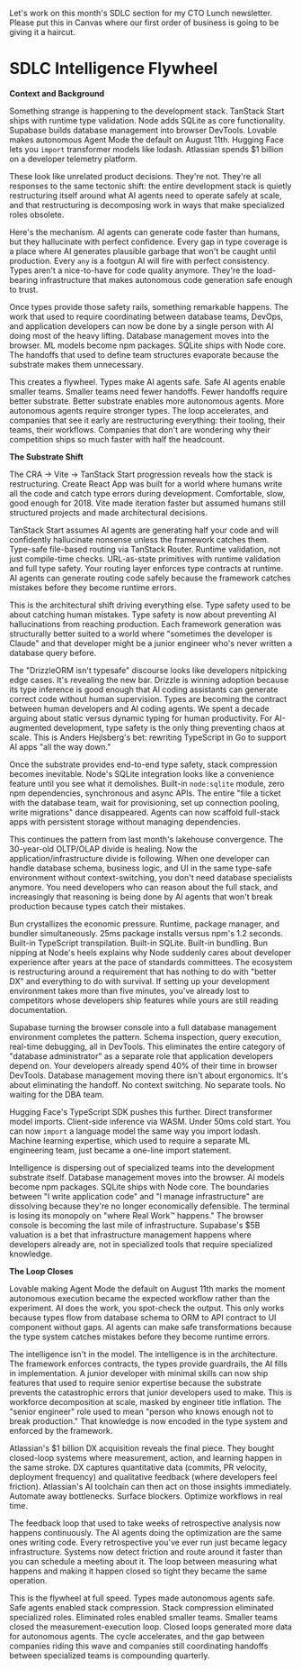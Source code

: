 Let's work on this month's SDLC section for my CTO Lunch newsletter. Please put this in Canvas where our first order of business is going to be giving it a haircut. 

# SDLC Intelligence Flywheel

**Context and Background**

Something strange is happening to the development stack. TanStack Start ships with runtime type validation. Node adds SQLite as core functionality. Supabase builds database management into browser DevTools. Lovable makes autonomous Agent Mode the default on August 11th. Hugging Face lets you `import` transformer models like lodash. Atlassian spends $1 billion on a developer telemetry platform.

These look like unrelated product decisions. They're not. They're all responses to the same tectonic shift: the entire development stack is quietly restructuring itself around what AI agents need to operate safely at scale, and that restructuring is decomposing work in ways that make specialized roles obsolete.

Here's the mechanism. AI agents can generate code faster than humans, but they hallucinate with perfect confidence. Every gap in type coverage is a place where AI generates plausible garbage that won't be caught until production. Every `any` is a footgun AI will fire with perfect consistency. Types aren't a nice-to-have for code quality anymore. They're the load-bearing infrastructure that makes autonomous code generation safe enough to trust.

Once types provide those safety rails, something remarkable happens. The work that used to require coordinating between database teams, DevOps, and application developers can now be done by a single person with AI doing most of the heavy lifting. Database management moves into the browser. ML models become npm packages. SQLite ships with Node core. The handoffs that used to define team structures evaporate because the substrate makes them unnecessary.

This creates a flywheel. Types make AI agents safe. Safe AI agents enable smaller teams. Smaller teams need fewer handoffs. Fewer handoffs require better substrate. Better substrate enables more autonomous agents. More autonomous agents require stronger types. The loop accelerates, and companies that see it early are restructuring everything: their tooling, their teams, their workflows. Companies that don't are wondering why their competition ships so much faster with half the headcount.

**The Substrate Shift**

The CRA → Vite → TanStack Start progression reveals how the stack is restructuring. Create React App was built for a world where humans write all the code and catch type errors during development. Comfortable, slow, good enough for 2018. Vite made iteration faster but assumed humans still structured projects and made architectural decisions.

TanStack Start assumes AI agents are generating half your code and will confidently hallucinate nonsense unless the framework catches them. Type-safe file-based routing via TanStack Router. Runtime validation, not just compile-time checks. URL-as-state primitives with runtime validation and full type safety. Your routing layer enforces type contracts at runtime. AI agents can generate routing code safely because the framework catches mistakes before they become runtime errors.

This is the architectural shift driving everything else. Type safety used to be about catching human mistakes. Type safety is now about preventing AI hallucinations from reaching production. Each framework generation was structurally better suited to a world where "sometimes the developer is Claude" and that developer might be a junior engineer who's never written a database query before.

The "DrizzleORM isn't typesafe" discourse looks like developers nitpicking edge cases. It's revealing the new bar. Drizzle is winning adoption because its type inference is good enough that AI coding assistants can generate correct code without human supervision. Types are becoming the contract between human developers and AI coding agents. We spent a decade arguing about static versus dynamic typing for human productivity. For AI-augmented development, type safety is the only thing preventing chaos at scale. This is Anders Hejlsberg's bet: rewriting TypeScript in Go to support AI apps "all the way down."

Once the substrate provides end-to-end type safety, stack compression becomes inevitable. Node's SQLite integration looks like a convenience feature until you see what it demolishes. Built-in `node:sqlite` module, zero npm dependencies, synchronous and async APIs. The entire "file a ticket with the database team, wait for provisioning, set up connection pooling, write migrations" dance disappeared. Agents can now scaffold full-stack apps with persistent storage without managing dependencies.

This continues the pattern from last month's lakehouse convergence. The 30-year-old OLTP/OLAP divide is healing. Now the application/infrastructure divide is following. When one developer can handle database schema, business logic, and UI in the same type-safe environment without context-switching, you don't need database specialists anymore. You need developers who can reason about the full stack, and increasingly that reasoning is being done by AI agents that won't break production because types catch their mistakes.

Bun crystallizes the economic pressure. Runtime, package manager, and bundler simultaneously. 25ms package installs versus npm's 1.2 seconds. Built-in TypeScript transpilation. Built-in SQLite. Built-in bundling. Bun nipping at Node's heels explains why Node suddenly cares about developer experience after years at the pace of standards committees. The ecosystem is restructuring around a requirement that has nothing to do with "better DX" and everything to do with survival. If setting up your development environment takes more than five minutes, you've already lost to competitors whose developers ship features while yours are still reading documentation.

Supabase turning the browser console into a full database management environment completes the pattern. Schema inspection, query execution, real-time debugging, all in DevTools. This eliminates the entire category of "database administrator" as a separate role that application developers depend on. Your developers already spend 40% of their time in browser DevTools. Database management moving there isn't about ergonomics. It's about eliminating the handoff. No context switching. No separate tools. No waiting for the DBA team.

Hugging Face's TypeScript SDK pushes this further. Direct transformer model imports. Client-side inference via WASM. Under 50ms cold start. You can now `import` a language model the same way you import lodash. Machine learning expertise, which used to require a separate ML engineering team, just became a one-line import statement.

Intelligence is dispersing out of specialized teams into the development substrate itself. Database management moves into the browser. AI models become npm packages. SQLite ships with Node core. The boundaries between "I write application code" and "I manage infrastructure" are dissolving because they're no longer economically defensible. The terminal is losing its monopoly on "where Real Work™ happens." The browser console is becoming the last mile of infrastructure. Supabase's $5B valuation is a bet that infrastructure management happens where developers already are, not in specialized tools that require specialized knowledge.

**The Loop Closes**

Lovable making Agent Mode the default on August 11th marks the moment autonomous execution became the expected workflow rather than the experiment. AI does the work, you spot-check the output. This only works because types flow from database schema to ORM to API contract to UI component without gaps. AI agents can make safe transformations because the type system catches mistakes before they become runtime errors.

The intelligence isn't in the model. The intelligence is in the architecture. The framework enforces contracts, the types provide guardrails, the AI fills in implementation. A junior developer with minimal skills can now ship features that used to require senior expertise because the substrate prevents the catastrophic errors that junior developers used to make. This is workforce decomposition at scale, masked by engineer title inflation. The "senior engineer" role used to mean "person who knows enough not to break production." That knowledge is now encoded in the type system and enforced by the framework.

Atlassian's $1 billion DX acquisition reveals the final piece. They bought closed-loop systems where measurement, action, and learning happen in the same stroke. DX captures quantitative data (commits, PR velocity, deployment frequency) and qualitative feedback (where developers feel friction). Atlassian's AI toolchain can then act on those insights immediately. Automate away bottlenecks. Surface blockers. Optimize workflows in real time.

The feedback loop that used to take weeks of retrospective analysis now happens continuously. The AI agents doing the optimization are the same ones writing code. Every retrospective you've ever run just became legacy infrastructure. Systems now detect friction and route around it faster than you can schedule a meeting about it. The loop between measuring what happens and making it happen closed so tight they became the same operation.

This is the flywheel at full speed. Types made autonomous agents safe. Safe agents enabled stack compression. Stack compression eliminated specialized roles. Eliminated roles enabled smaller teams. Smaller teams closed the measurement-execution loop. Closed loops generated more data for autonomous agents. The cycle accelerates, and the gap between companies riding this wave and companies still coordinating handoffs between specialized teams is compounding quarterly.


